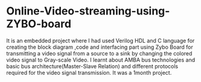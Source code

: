 # Online-Video-streaming-using-ZYBO-board
It is an embedded project where I had used Verilog HDL and C language for creating the block diagram ,code and interfacing part using Zybo Board for transmitting a video signal from a source to a sink by changing the colored video signal to Gray-scale Video.
I learnt about AMBA bus technologies and basic bus architecture(Master-Slave Relation) and different protocols required for the video signal transmission.
It was a 1month project. 
